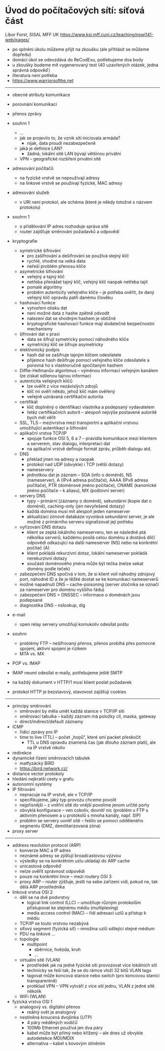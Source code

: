 # Úvod do počítačových sítí: síťová část

Libor Forst, SISAL MFF UK
<https://www.ksi.mff.cuni.cz/teaching/nswi141-web/pages/>

- po splnění úkolu můžeme přijít na zkoušku (ale přihlásit se můžeme dopředu)
- domácí úkol se odevzdává do ReCodExu, potřebujeme dva body
- u zkoušky budeme mít vygenerovaný test (40 uzavřených otázek, jedna správná odpověď)
- literatura není potřeba
- <https://www.warriorsofthe.net>

---

- obecné atributy komunikace
- porovnání komunikací
- přenos zprávy

- souhrn 1
	- ...
	- jak se projevilo to, že vznik sítí iniciovala armáda?
		- nijak, data proudí nezabezpečeně
	- jaká je definice LAN?
		- žádná; lokální sítě LAN bývají většinou privátní
	- VPN – geografické rozšíření privátní sítě
- adresování počítačů
	- na fyzické vrstvě se nepoužívají adresy
	- na linkové vrstvě se používají fyzické, MAC adresy
- adresování služeb
	- v URI není protokol, ale schéma (které je někdy totožné s názvem protokolu)

- souhrn 1
	- o přidělování IP adres rozhoduje správa sítě
	- router zajišťuje směrování požadavků a odpovědí
- kryptografie
	- symetrické šifrování
		- pro zašifrování a dešifrování se používá stejný klíč
		- rychlé, vhodné na velká data
		- neřeší problém přenosu klíče
	- asymetrické šifrování
		- veřejný a tajný klíč
		- netřeba přenášet tajný klíč, veřejný klíč naopak netřeba tajit
		- pomalé algoritmy
		- problém autenticity veřejného klíče – je potřeba ověřit, že daný veřejný klíč opravdu patří danému člověku
	- hashovací funkce
		- vytvoření otisku dat
		- není možné data z hashe zpětně odvodit
		- nalezení dat se shodným hashem je obtížné
		- kryptografické hashovací funkce mají dodatečné bezpečnostní mechanismy
	- šifrování dat v praxi
		- data se šifrují symetricky pomocí náhodného klíče
		- symetrický klíč se šifruje asymetricky
	- elektronický podpis
		- hash dat se zašifruje tajným klíčem odesilatele
		- příjemce hash dešifruje pomocí veřejného klíče odesílatele a porovná ho s vlastnoručně spočítaným hashem
	- Diffie-Hellmanův algoritmus – výměnou informací veřejným kanálem lze získat sdílenou tajnou informaci
	- autenticita veřejných klíčů
		- lze ověřit z více nezávislých zdrojů
		- klíč mi ověří někdo, jehož klíč mám ověřený
		- veřejně uznávaná certifikační autorita
	- certifikát
		- klíč doplněný o identifikaci vlastníka a podepsaný vydavatelem
		- řetěz certifikačních autorit – alespoň nejvýše postavené autoritě bych měl věřit
	- SSL, TLS – mezivrstva mezi transportní a aplikační vrstvou umožňující autentikaci a šifrování
	- aplikační vrstva TCP/IP
		- spojuje funkce OSI 5, 6 a 7 – pravidla komunikace mezi klientem a serverem, stav dialogu, interpretaci dat
		- na aplikační vrstvě definuje formát zpráv, průběh dialogu atd.
	- DNS
		- překlad jmen na adresy a naopak
		- protokol nad UDP (obvykle) i TCP (větší dotazy)
		- nameservery
		- jednotkou dat je záznam – SOA (info o doméně), NS (nameserver), A (IPv4 adresa počítače), AAAA (IPv6 adresa počítače), PTR (doménové jméno počítače), CNAME (kanonické jméno počítače – k aliasu), MX (poštovní server)
	- servery DNS
		- typy – primární (záznamy o doméně), sekundární (kopie dat o doméně), caching-only (jen nevyřešené dotazy)
		- každá doména musí mít alespoň jeden nameserver
		- aktualizaci zónové databáze vyvolává sekundární server, je ale možné z primárního serveru signalizovat její potřebu
	- vyřizování DNS dotazu
		- klient se zeptá lokálního nameserveru, ten se následně ptá několika serverů, každému posílá celou doménu a dostává dílčí odpovědi odkazující na další nameserver (NS) nebo na konkrétní počítač (A)
		- klient pokládá rekurzivní dotaz, lokální nameserver pokládá nerekurzivní dotazy
		- součástí doménového jména může být tečka (nelze sekat domény podle teček)
	- zabezpečení DNS spočívá v tom, že si klient volí náhodný zdrojový port, náhodné ID a že je těžké dostat se ke komunikaci nameserverů
	- možné napadnutí DNS – cache-poisoning (server útočníka se označí za nameserver pro doménu vyššího řádu)
	- zabezpečení DNS = DNSSEC – informace o doménách jsou podepsané
	- diagnostika DNS – nslookup, dig
- e-mail
	- open relay servery umožňují komukoliv odesílat poštu
- souhrn
	- problémy FTP – nešifrovaný přenos, přenos probíhá přes pomocné spojení, aktivní spojení je rizikem
	- MTA vs. MX
- POP vs. IMAP
- IMAP neumí odesílat e-maily, potřebujeme ještě SMTP
- na každý dokument v HTTP/1 musí klient poslat požadavek
- protokol HTTP je bezstavový, stavovost zajišťují cookies

---

- principy směrování
	- směrování by měla umět každá stanice v TCP/IP síti
	- směrovací tabulka – každý záznam má položky cíl, maska, gateway
	- direct/indirect/default záznamy
- ICMP
	- řídicí zprávy pro IP
	- time to live (TTL) – počet „hopů“, které smí packet přeskočit
		- TTL u DNS opravdu znamená čas (jak dlouho záznam platí), ale na IP vrstvě nikoliv
- redirekce
- dynamické řízení směrovacích tabulek
	- matfyzácký BIRD
	- https://bird.network.cz/
- distance vector protokoly
- hledání nejkratší cesty v grafu
- autonomní systémy
- IP filtrování
	- nepracuje na IP vrstvě, ale v TCP/IP
	- specifikujeme, jaký typ provozu chceme povolit
	- nejpřísnější – z vnitřní sítě do vnější povolíme jenom určité porty
	- obvyklá konfigurace – ven cokoliv, dovnitř nic (problém u FTP s aktivním přenosem a u protokolů s mnoha kanály, např. SIP)
	- problém se servery uvnitř sítě – řešilo se pomocí odděleného segmentu (DMZ, demilitarizovaná zóna)
- proxy server

---

- address resolution protocol (ARP)
	- konverze MAC a IP adres
	- neznámé adresy se zjišťují broadcastovou výzvou
	- výsledky se na konkrétním uzlu ukládají do ARP cache
	- unicastová odpověď
	- nelze ověřit správnost odpovědi
	- pouze na konkrétní lince – mezi routery OSI 3
	- proxy ARP – router zjišťuje, jestli na sebe zařízení vidí, pokud ne, tak dělá ARP prostředníka
- linková vrstva OSI 2
	- dělí se na dvě podvrstvy
		- logical link control (LLC) – umožňuje různým protokolům přistupovat ke stejnému médiu (multiplexing)
		- media access control (MAC) – řídí adresaci uzlů a přístup k médiu
	- TCP/IP se touto vrstvou nezabývá
	- síťový segment (fyzická síť) – množina uzlů sdílející stejné médium
	- PDU na linkové …
	- topologie
		- multipoint
			- sběrnice, hvězda, kruh
			- …
	- virtuální sítě (VLAN)
		- prostředek jak na jedné fyzické síti provozovat více lokálních sítí
		- technicky se řeší tak, že se do rámce vloží 32 bitů VLAN tagu
		- tagovat může koncová stanice nebo switch (pro koncovou stanici transparentně)
		- protiklad VPN – VPN vytváří z více sítí jednu, VLAN z jedné sítě několik
	- WiFi (WLAN)
- fyzická vrstva OSI 1
	- analogový vs. digitální přenos
		- reálný svět je analogový
	- nestíněná kroucená dvojlinka (UTP)
		- 4 páry měděných vodičů
		- 100Mb Ethernet používá jen dva páry
		- kabel může být přímý nebo křížený – ale dnes už obvykle autodetekce MDI/MDIX
		- alternativa – kabel s kovovým stíněním
